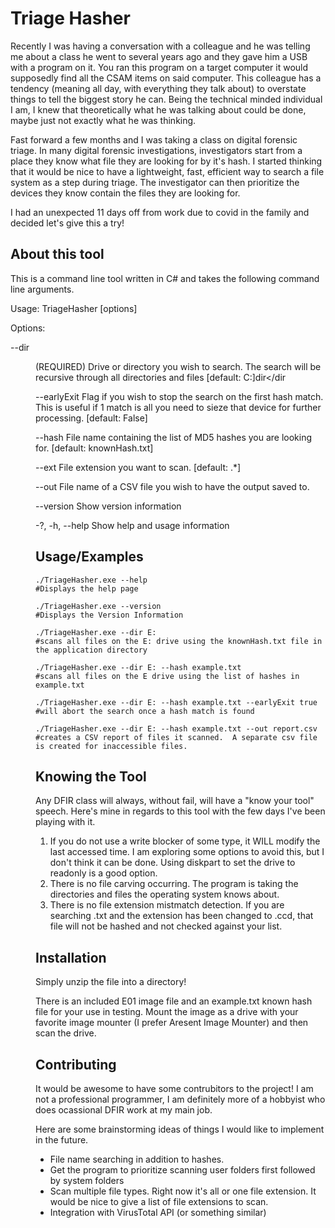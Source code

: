 
# Triage Hasher

Recently I was having a conversation with a colleague and he was telling me about a class he went to several years ago and they gave him a USB with a program on it.  You ran this program on a target computer it would supposedly find all the CSAM items on said computer.  This colleague has a tendency (meaning all day, with everything they talk about) to overstate things to tell the biggest story he can.  Being the technical minded individual I am, I knew that theoretically what he was talking about could be done, maybe just not exactly what he was thinking.  

Fast forward a few months and I was taking a class on digital forensic triage.  In many digital forensic investigations, investigators start from a place they know what file they are looking for by it's hash.  I started thinking that it would be nice to have a lightweight, fast, efficient way to search a file system as a step during triage.  The investigator can then prioritize the devices they know contain the files they are looking for. 

I had an unexpected 11 days off from work due to covid in the family and decided let's give this a try!




## About this tool

This is a command line tool written in C# and takes the following command line arguments.  

Usage:
  TriageHasher [options]

Options:

  --dir <dir> (REQUIRED)  Drive or directory you wish to search.  The search will be recursive through all directories and files [default: C:\]dir</dir

  --earlyExit             Flag if you wish to stop the search on the first hash match.  This is useful if 1 match is all you need to sieze that device for further processing. [default: False]

  --hash <hash>           File name containing the list of MD5 hashes you are looking for. [default: knownHash.txt]

  --ext <ext>             File extension you want to scan. [default: .*]

  --out <out>             File name of a CSV file you wish to have the output saved to.

  --version               Show version information

  -?, -h, --help          Show help and usage information


## Usage/Examples

```shell
./TriageHasher.exe --help
#Displays the help page

./TriageHasher.exe --version
#Displays the Version Information

./TriageHasher.exe --dir E:
#scans all files on the E: drive using the knownHash.txt file in the application directory

./TriageHasher.exe --dir E: --hash example.txt 
#scans all files on the E drive using the list of hashes in example.txt 

./TriageHasher.exe --dir E: --hash example.txt --earlyExit true 
#will abort the search once a hash match is found

./TriageHasher.exe --dir E: --hash example.txt --out report.csv
#creates a CSV report of files it scanned.  A separate csv file is created for inaccessible files.  
```


## Knowing the Tool

Any DFIR class will always, without fail, will have a "know your tool" speech.  Here's mine in regards to this tool with the few days I've been playing with it.

1. If you do not use a write blocker of some type, it WILL modify the last accessed time.  I am exploring some options to avoid this, but I don't think it can be done.  Using diskpart to set the drive to readonly is a good option.
2. There is no file carving occurring.  The program is taking the directories and files the operating system knows about.
3. There is no file extension mistmatch detection.  If you are searching .txt and the extension has been changed to .ccd, that file will not be hashed and not checked against your list.


## Installation

Simply unzip the file into a directory! 

There is an included E01 image file and an example.txt known hash file for your use in testing.  Mount the image as a drive with your favorite image mounter (I prefer Aresent Image Mounter) and then scan the drive.  
    
## Contributing

It would be awesome to have some contrubitors to the project! I am not a professional programmer, I am definitely more of a hobbyist who does ocassional DFIR work at my main job.  

Here are some brainstorming ideas of things I would like to implement in the future. 

- File name searching in addition to hashes.  
- Get the program to prioritize scanning user folders first followed by system folders
- Scan multiple file types.  Right now it's all or one file extension.  It would be nice to give a list of file extensions to scan.  
- Integration with VirusTotal API (or something similar) 
